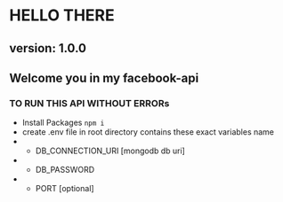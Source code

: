 # HELLO THERE

## version: 1.0.0

## Welcome you in my facebook-api

### TO RUN THIS API WITHOUT ERRORs

- Install Packages `npm i`
- create .env file in root directory contains these exact variables name
- - DB_CONNECTION_URI [mongodb db uri]
- - DB_PASSWORD
- - PORT [optional]
